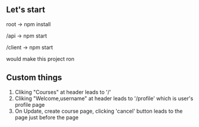 ## Let's start
root -> npm install

/api -> npm start

/client -> npm start 

would make this project ron

## Custom things
1. Cliking "Courses" at header leads to '/'
2. Cliking "Welcome,username" at header leads to '/profile' which is user's profile page
3. On Update, create course page, clicking 'cancel' button leads to the page just before the page
